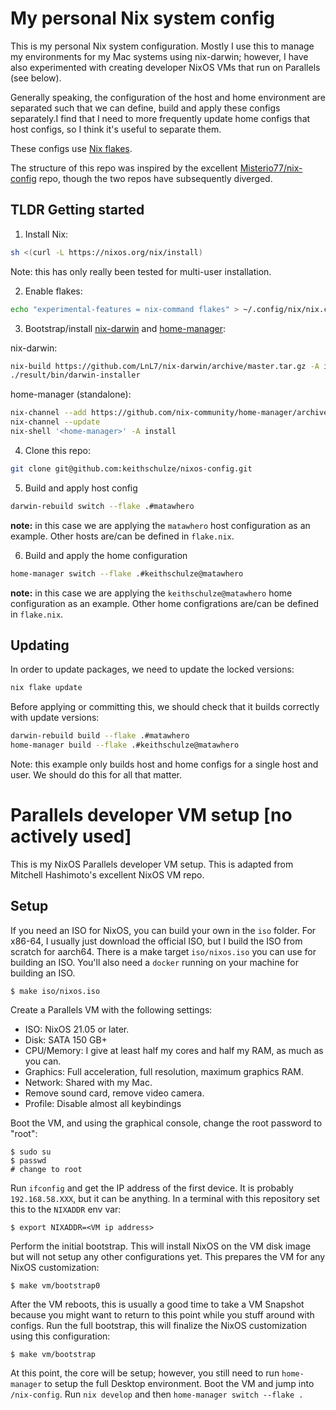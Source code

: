 # My personal Nix system config

This is my personal Nix system configuration. Mostly I use this to manage my
environments for my Mac systems using nix-darwin; however, I have also experimented with
creating
developer NixOS VMs that run on Parallels (see below).

Generally speaking, the configuration of the host and home environment are
separated such that we can define, build and apply these configs separately.I
find that I need to more frequently update home configs that host configs, so I
think it's useful to separate them.

These configs use [Nix flakes](https://nixos.wiki/wiki/Flakes).

The structure of this repo was inspired by
the excellent [Misterio77/nix-config](https://github.com/Misterio77/nix-config) repo, though the two repos have subsequently diverged.

## TLDR Getting started

1. Install Nix:

  ```sh
  sh <(curl -L https://nixos.org/nix/install)
  ```
  Note: this has only really been tested for multi-user installation.

2. Enable flakes:

  ```sh
  echo "experimental-features = nix-command flakes" > ~/.config/nix/nix.conf
  ```

3. Bootstrap/install [nix-darwin](https://github.com/LnL7/nix-darwin) and [home-manager](https://github.com/nix-community/home-manager):

  nix-darwin:

  ```sh
  nix-build https://github.com/LnL7/nix-darwin/archive/master.tar.gz -A installer
  ./result/bin/darwin-installer
  ```

  home-manager (standalone):

  ```sh
  nix-channel --add https://github.com/nix-community/home-manager/archive/master.tar.gz home-manager
  nix-channel --update
  nix-shell '<home-manager>' -A install
  ```

4. Clone this repo:

  ```sh
  git clone git@github.com:keithschulze/nixos-config.git
  ```

5. Build and apply host config

  ```sh
  darwin-rebuild switch --flake .#matawhero
  ```
  __note:__ in this case we are applying the `matawhero` host configuration as
  an example. Other hosts are/can be defined in `flake.nix`.

6. Build and apply the home configuration

  ```sh
  home-manager switch --flake .#keithschulze@matawhero
  ```
  __note:__ in this case we are applying the `keithschulze@matawhero` home configuration as an
  example. Other home configrations are/can be defined in `flake.nix`.


## Updating

In order to update packages, we need to update the locked versions:

```sh
nix flake update
```

Before applying or committing this, we should check that it builds correctly
with update versions:

```sh
darwin-rebuild build --flake .#matawhero
home-manager build --flake .#keithschulze@matawhero
```
Note: this example only builds host and home configs for a single host and
user. We should do this for all that matter.

# Parallels developer VM setup [no actively used]

This is my NixOS Parallels developer VM setup. This is adapted from Mitchell Hashimoto's excellent NixOS VM repo.

## Setup

If you need an ISO for NixOS, you can build your own in the `iso` folder.
For x86-64, I usually just download the official ISO, but I build the
ISO from scratch for aarch64. There is a make target `iso/nixos.iso` you can use for
building an ISO. You'll also need a `docker` running on your machine for building an ISO.

```
$ make iso/nixos.iso
```

Create a Parallels VM with the following settings:

  * ISO: NixOS 21.05 or later.
  * Disk: SATA 150 GB+
  * CPU/Memory: I give at least half my cores and half my RAM, as much as you can.
  * Graphics: Full acceleration, full resolution, maximum graphics RAM.
  * Network: Shared with my Mac.
  * Remove sound card, remove video camera.
  * Profile: Disable almost all keybindings

Boot the VM, and using the graphical console, change the root password to "root":

```
$ sudo su
$ passwd
# change to root
```

Run `ifconfig` and get the IP address of the first device. It is probably
`192.168.58.XXX`, but it can be anything. In a terminal with this repository
set this to the `NIXADDR` env var:

```
$ export NIXADDR=<VM ip address>
```

Perform the initial bootstrap. This will install NixOS on the VM disk image
but will not setup any other configurations yet. This prepares the VM for
any NixOS customization:

```
$ make vm/bootstrap0
```

After the VM reboots, this is usually a good time to take a VM Snapshot because
you might want to return to this point while you stuff around with configs. Run
the full bootstrap, this will finalize the NixOS customization using this
configuration:

```
$ make vm/bootstrap
```

At this point, the core will be setup; however, you still need to run
`home-manager` to setup the full Desktop environment. Boot the VM and jump into `/nix-config`. Run `nix develop` and then `home-manager switch --flake .`
